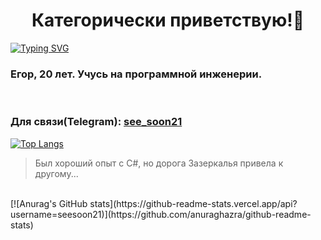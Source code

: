 ### <h1 align="center">Категорически приветствую!👋</h1>


[![Typing SVG](https://readme-typing-svg.herokuapp.com?color=%2336BCF7&lines=Готов+отдать+Java+свои+лучшие+годы)](https://git.io/typing-svg)

<h3>Егор, 20 лет. Учусь на программной инженерии. </h3><br/>
<h3>Для связи(Telegram): <a href="https://t.me/see_soon21">see_soon21</a></h3>

[![Top Langs](https://github-readme-stats.vercel.app/api/top-langs/?username=seesoon21&layout=compact)](https://github.com/anuraghazra/github-readme-stats)
> Был хороший опыт с C#, но дорога Зазеркалья привела к другому...

<br/>
[![Anurag's GitHub stats](https://github-readme-stats.vercel.app/api?username=seesoon21)](https://github.com/anuraghazra/github-readme-stats)




<!--
**SeeSoon21/SeeSoon21** is a ✨ _special_ ✨ repository because its `README.md` (this file) appears on your GitHub profile.

Here are some ideas to get you started:

- 🔭 I’m currently working on ...
- 🌱 I’m currently learning ...
- 👯 I’m looking to collaborate on ...
- 🤔 I’m looking for help with ...
- 💬 Ask me about ...
- 📫 How to reach me: ...
- 😄 Pronouns: ...
- ⚡ Fun fact: ...
-->
